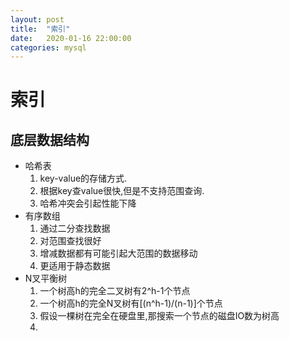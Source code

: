 ```yaml
---
layout: post
title:  "索引"
date:   2020-01-16 22:00:00
categories: mysql
---
```


# 索引

## 底层数据结构

- 哈希表
  1. key-value的存储方式.
  2. 根据key查value很快,但是不支持范围查询.
  3. 哈希冲突会引起性能下降
- 有序数组
  1. 通过二分查找数据
  2. 对范围查找很好
  3. 增减数据都有可能引起大范围的数据移动
  4. 更适用于静态数据
- N叉平衡树
  1. 一个树高h的完全二叉树有2^h-1个节点
  2. 一个树高h的完全N叉树有[(n^h-1)/(n-1)]个节点
  3. 假设一棵树在完全在硬盘里,那搜索一个节点的磁盘IO数为树高
  4.

